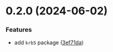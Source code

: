 # 0.2.0 (2024-06-02)


### Features

* add `krb5` package ([3ef71da](https://github.com/binary-braids/ansible-semaphore/commit/3ef71da7ad70ca385c07348eb984799adb8502fa))



